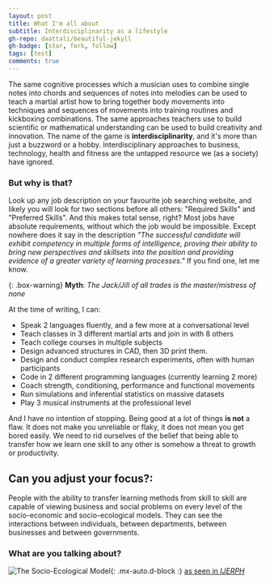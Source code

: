 ```yaml
---
layout: post
title: What I'm all about
subtitle: Interdisciplinarity as a lifestyle
gh-repo: daattali/beautiful-jekyll
gh-badge: [star, fork, follow]
tags: [test]
comments: true
---
```


The same cognitive processes which a musician uses to combine single notes into chords and sequences of notes into melodies can be used to teach a martial artist how to bring together body movements into techniques and sequences of movements into training routines and kickboxing combinations. The same approaches teachers use to build scientific or mathematical understanding can be used to build creativity and innovation. The name of the game is **interdisciplinarity**, and it's more than just a buzzword or a hobby. Interdisciplinary approaches to business, technology, health and fitness are the untapped resource we (as a society) have ignored. 

### But why is that?

Look up any job description on your favourite job searching website, and likely you will look for two sections before all others: "Required Skills" and "Preferred Skills". And this makes total sense, right? Most jobs have absolute requirements, without which the job would be impossible. Except nowhere does it say in the description *"The successful candidate will exhibit competency in multiple forms of intelligence, proving their ability to bring new perspectives and skillsets into the position and providing evidence of a greater variety of learning processes."* If you find one, let me know. 

{: .box-warning}
**Myth**: *The Jack/Jill of all trades is the master/mistress of none*

At the time of writing, I can:
- Speak 2 languages fluently, and a few more at a conversational level
- Teach classes in 3 different martial arts and join in with 8 others
- Teach college courses in multiple subjects
- Design advanced structures in CAD, then 3D print them. 
- Design and conduct complex research experiments, often with human participants
- Code in 2 different programming languages (currently learning 2 more)
- Coach strength, conditioning, performance and functional movements 
- Run simulations and inferential statistics on massive datasets
- Play 3 musical instruments at the professional level

And I have no intention of stopping. Being good at a lot of things **is not** a flaw. It does not make you unreliable or flaky, it does not mean you get bored easily. We need to rid ourselves of the belief that being able to transfer how we learn one skill to any other is somehow a threat to growth or productivity. 

## Can you adjust your focus?:

People with the ability to transfer learning methods from skill to skill are capable of viewing business and social problems on every level of the socio-economic and socio-ecological models. They can see the interactions between individuals, between departments, between businesses and between governments. 


### What are you talking about?

![The Socio-Ecological Model](https://www.mdpi.com/1660-4601/16/19/3730){: .mx-auto.d-block :}
[as seen in *IJERPH*](https://www.mdpi.com/1660-4601/16/19/3730)




